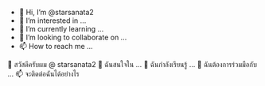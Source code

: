 - 👋 Hi, I’m @starsanata2
- 👀 I’m interested in ...
- 🌱 I’m currently learning ...
- 💞️ I’m looking to collaborate on ...
- 📫 How to reach me ...

<!---
starsanata2/starsanata2 is a ✨ special ✨ repository because its `README.md` (this file) appears on your GitHub profile.
You can click the Preview link to take a look at your changes.
--->
👋 สวัสดีครับผม @ starsanata2
👀 ฉันสนใจใน ...
🌱 ฉันกำลังเรียนรู้ ...
💞️ ฉันต้องการร่วมมือกับ ...
📫 จะติดต่อฉันได้อย่างไร
